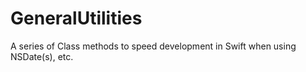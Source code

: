 # GeneralUtilities
A series of Class methods to speed development in Swift when using NSDate(s), etc.
